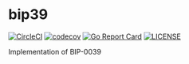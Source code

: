 # bip39

[![CircleCI](https://circleci.com/gh/sammyne/bip39.svg?style=svg)](https://circleci.com/gh/sammyne/bip39)
[![codecov](https://codecov.io/gh/sammyne/bip39/branch/master/graph/badge.svg)](https://codecov.io/gh/sammyne/bip39)
[![Go Report Card](https://goreportcard.com/badge/github.com/sammyne/bip39)](https://goreportcard.com/report/github.com/sammyne/bip39)
[![LICENSE](https://img.shields.io/badge/license-ISC-blue.svg)](LICENSE)

Implementation of BIP-0039
